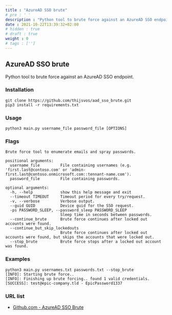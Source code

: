 ```yaml
---
title : "AzureAD SSO brute"
# pre : ' '
description : "Python tool to brute force against an AzureAD SSO endpoint."
date : 2021-10-22T13:39:32+02:00
# hidden : true
# draft : true
weight : 0
# tags : ['']
---
```


## AzureAD SSO brute

Python tool to brute force against an AzureAD SSO endpoint.

### Installation

```plain
git clone https://github.com/thijsvos/aad_sso_brute.git
pip3 install -r requirements.txt
```

### Usage

```plain
python3 main.py username_file password_file [OPTIONS]
```

### Flags

```plain
Brute force tool to enumerate emails and spray passwords.

positional arguments:
  username_file         File containing usernames (e.g. 'first.last@contoso.com' or 'admin-first.last@contoso.onmicrosoft.com::tennant-name.com').
  password_file         File containing passwords.

optional arguments:
  -h, --help            show this help message and exit
  --timeout TIMEOUT     Timeout period for every try/request.
  -v, --verbose         Verbose output.
  --guid GUID           Device guid for the SSO request.
  -ps PASSWORD_SLEEP, --password_sleep PASSWORD_SLEEP
                        Sleep time in seconds between passwords.
  --continue_brute      Brute force continues after locked out accounts were found.
  --continue_but_skip_lockedouts
                        Brute force continues after locked out accounts were found, but skips the accounts that were locked out.
  --stop_brute          Brute force stops after a locked out account was found.

```

### Examples

```plain
python3 main.py usernames.txt passwords.txt --stop_brute
[INFO]: Starting brute force..
[INFO]: Finishing up brute forcing.. found 1 valid credentials.
[SUCCESS]: test@epic-company.tld - EpicPassword1337
```

### URL list

* [Github.com - AzureAD SSO Brute](https://github.com/thijsvos/aad_sso_brute)
